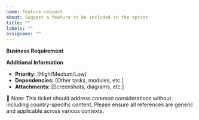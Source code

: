 ```yaml
---
name: Feature request
about: Suggest a feature to be included in the sprint
title: ""
labels: ""
assignees: ""
---
```


**Business Requirement**

**Additional Information**

- **Priority:** [High/Medium/Low]
- **Dependencies:** [Other tasks, modules, etc.]
- **Attachments:** [Screenshots, diagrams, etc.]


🔔 Note: This ticket should address common considerations without including country-specific content. Please ensure all references are generic and applicable across various contexts.

